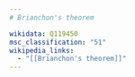 ```yaml
---
# Brianchon's theorem

wikidata: Q119450
msc_classification: "51"
wikipedia_links:
  - "[[Brianchon's theorem]]"
---
```

